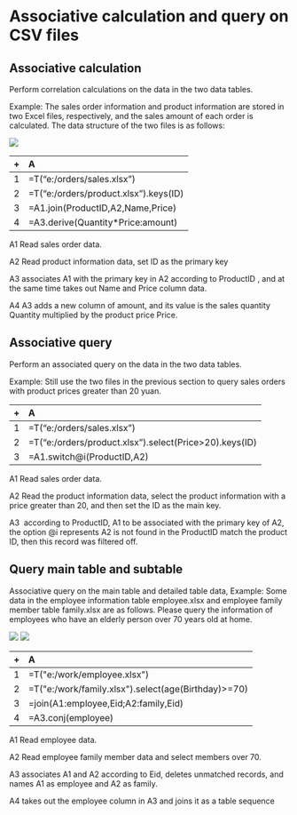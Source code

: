 # Associative calculation and query on CSV files

## Associative calculation
Perform correlation calculations on the data in the two data tables.

Example: The sales order information and product information are stored in two Excel files, respectively, and the sales amount of each order is calculated. The data structure of the two files is as follows:

<img src="http://img.raqsoft.com.cn/uploads/0319/16161397740002e28.png">

|+|A|
|:-|:-|
|1|=T(“e:/orders/sales.xlsx”)|
|2|=T(“e:/orders/product.xlsx”).keys(ID)|
|3|=A1.join(ProductID,A2,Name,Price)|
|4|=A3.derive(Quantity\*Price:amount)|

A1 Read sales order data.

A2 Read product information data, set ID as the primary key  

A3 associates A1 with the primary key in A2 according to ProductID , and at the same time takes out Name and Price column data.

A4 A3 adds a new column of amount, and its value is the sales quantity Quantity multiplied by the product price Price.  

## Associative query

Perform an associated query on the data in the two data tables.

Example: Still use the two files in the previous section to query sales orders with product prices greater than 20 yuan.

|+|A|
|:-|:-|
|1|=T(“e:/orders/sales.xlsx”)|
|2|=T(“e:/orders/product.xlsx”).select(Price>20).keys(ID)|
|3|=A1.switch@i(ProductID,A2)|

A1 Read sales order data.

A2 Read the product information data, select the product information with a price greater than 20, and then set the ID as the main key. 

A3  according to ProductID, A1 to be associated with the primary key of A2, the option @i represents A2 is not found in the ProductID match the product ID, then this record was filtered off.   

## Query main table and subtable

Associative query on the main table and detailed table data, Example: Some data in the employee information table employee.xlsx and employee family member table family.xlsx are as follows. Please query the information of employees who have an elderly person over 70 years old at home.

<img src="http://img.raqsoft.com.cn/uploads/0319/161613983600008cc.png">

<img src="http://img.raqsoft.com.cn/uploads/0319/1616139836000586b.png">

|+|A|
|:-|:-|
|1|=T("e:/work/employee.xlsx")|
|2|=T("e:/work/family.xlsx").select(age(Birthday)>=70)|
|3|=join(A1:employee,Eid;A2:family,Eid)|
|4|=A3.conj(employee)|


A1 Read employee data.  

A2 Read employee family member data and select members over 70.  

A3 associates A1 and A2 according to Eid, deletes unmatched records, and names A1 as employee and A2 as family.  

A4 takes out the employee column in A3 and joins it as a table sequence 


